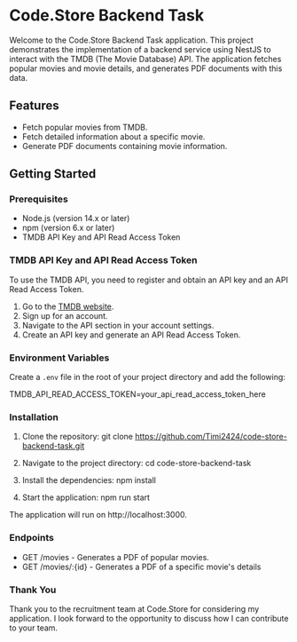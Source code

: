 # Code.Store Backend Task

Welcome to the Code.Store Backend Task application. This project demonstrates the implementation of a backend service using NestJS to interact with the TMDB (The Movie Database) API. The application fetches popular movies and movie details, and generates PDF documents with this data.

## Features

- Fetch popular movies from TMDB.
- Fetch detailed information about a specific movie.
- Generate PDF documents containing movie information.

## Getting Started

### Prerequisites

- Node.js (version 14.x or later)
- npm (version 6.x or later)
- TMDB API Key and API Read Access Token

### TMDB API Key and API Read Access Token

To use the TMDB API, you need to register and obtain an API key and an API Read Access Token.

1. Go to the [TMDB website](https://www.themoviedb.org/).
2. Sign up for an account.
3. Navigate to the API section in your account settings.
4. Create an API key and generate an API Read Access Token.

### Environment Variables

Create a `.env` file in the root of your project directory and add the following:

TMDB_API_READ_ACCESS_TOKEN=your_api_read_access_token_here

### Installation

1. Clone the repository:
git clone https://github.com/Timi2424/code-store-backend-task.git

2. Navigate to the project directory:
cd code-store-backend-task

3. Install the dependencies:
npm install

4. Start the application:
npm run start

The application will run on http://localhost:3000.

### Endpoints

- GET /movies - Generates a PDF of popular movies.
- GET /movies/:{id} - Generates a PDF of a specific movie's details

### Thank You
Thank you to the recruitment team at Code.Store for considering my application. I look forward to the opportunity to discuss how I can contribute to your team.